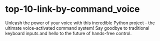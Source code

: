 # top-10-link-by-command_voice
Unleash the power of your voice with this incredible Python project - the ultimate voice-activated command system! Say goodbye to traditional keyboard inputs and hello to the future of hands-free control.

